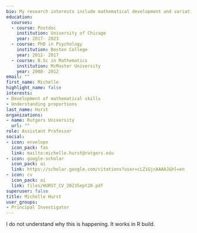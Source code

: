 ```yaml
---
bio: My research interests include mathematical development and variations in performance across contexts.
education:
  courses:
  - course: Postdoc 
    institution: University of Chicago
    year: 2017- 2023
  - course: PhD in Psychology
    institution: Boston College
    year: 2012- 2017
  - course: B.Sc in Mathematics
    institution: McMaster University
    year: 2008- 2012
email: ""
first_name: Michelle
highlight_name: false
interests:
- Development of mathematical skills
- Understanding proportions
last_name: Hurst
organizations:
- name: Rutgers University
  url: ""
role: Assistant Professor 
social:
- icon: envelope
  icon_pack: fas
  link: mailto:michelle.hurst@rutgers.edu
- icon: google-scholar
  icon_pack: ai
  link: https://scholar.google.com/citations?user=cLZiGjcAAAAJ&hl=en
- icon: cv
  icon_pack: ai
  link: files/HURST_CV_2023Sept20.pdf
superuser: false
title: Michelle Hurst
user_groups:
- Principal Investigator
---
```

I do not understand why this is happening. It works in R build.